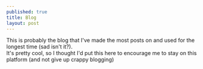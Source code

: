 ```yaml
---
published: true
title: Blog
layout: post
---
```

This is probably the blog that I've made the most posts on and used for the longest time (sad isn't it?).
<br/>
It's pretty cool, so I thought I'd put this here to encourage me to stay on this platform (and not give up crappy blogging)